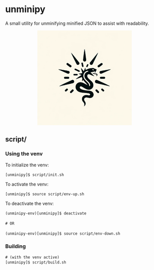 # unminipy

A small utility for unminifying minified JSON to assist with readability.

<p align="center">
  <img width="300" height="300" src="./assets/logo.png" alt="focus"/>
</p>

## script/

### Using the venv

To initialize the venv:
```shell
[unminipy]$ script/init.sh
```

To activate the venv:
```shell
[unminipy]$ source script/env-up.sh
```

To deactivate the venv:
```shell
(unminipy-env)[unminipy]$ deactivate

# OR

(unminipy-env)[unminipy]$ source script/env-down.sh
```

### Building
```shell
# (with the venv active)
[unminipy]$ script/build.sh
```
